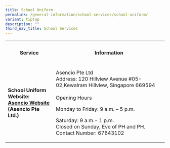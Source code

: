 ```yaml
---
title: School Uniform
permalink: /general-information/school-services/school-uniform/
variant: tiptap
description: ""
third_nav_title: School Services
---
```

<p></p>
<table style="minWidth: 50px">
<colgroup>
<col>
<col>
</colgroup>
<tbody>
<tr>
<th rowspan="1" colspan="1">
<h4><strong>Service</strong></h4>
</th>
<th rowspan="1" colspan="1">
<h4><strong>Information</strong></h4>
</th>
</tr>
<tr>
<td rowspan="1" colspan="1">
<p><strong>School Uniform <br>Website: <a href="https://asencio.com.sg/" rel="noopener noreferrer nofollow" target="_blank">Asencio Website</a><br>(Asencio Pte Ltd.)</strong>
</p>
</td>
<td rowspan="1" colspan="1">
<p>Asencio Pte Ltd
<br>Address: 120 Hillview Avenue #05-02,Kewalram Hillview, Singapore 669594
<br>
<br>Opening Hours</p>
<p>Monday to Friday: 9 a.m. – 5 p.m.</p>
<p>Saturday: 9 a.m.- 1 p.m.
<br>Closed on Sunday, Eve of PH and PH.
<br>Contact Number: 67643102
<br>
</p>
</td>
</tr>
</tbody>
</table>
<p></p>
